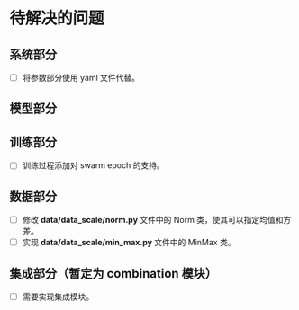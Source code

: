 # 待解决的问题

## 系统部分

- [ ] 将参数部分使用 yaml 文件代替。

## 模型部分

## 训练部分

- [ ] 训练过程添加对 swarm epoch 的支持。

## 数据部分
- [ ] 修改 **data/data_scale/norm.py** 文件中的 Norm 类，使其可以指定均值和方差。
- [ ] 实现 **data/data_scale/min_max.py** 文件中的 MinMax 类。

## 集成部分（暂定为 combination 模块）
- [ ] 需要实现集成模块。

